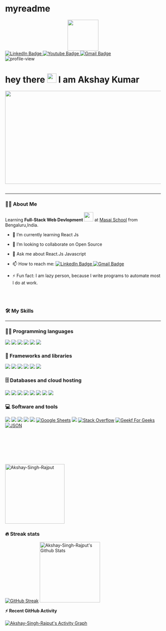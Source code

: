 # myreadme

<div id="header" align="center">
  <img src="https://media.giphy.com/media/M9gbBd9nbDrOTu1Mqx/giphy.gif" width="100"/>
</div>


<div id="badges">
  <a href="https://www.linkedin.com/in/akshay-kumar046203/">
    <img src="https://img.shields.io/badge/LinkedIn-blue?style=for-the-badge&logo=linkedin&logoColor=white" alt="LinkedIn Badge"/>
  </a>
  <a href="https://www.youtube.com/channel/UCGFt3ELiRja8XdrTEl0w8dA/videos">
    <img src="https://img.shields.io/badge/YouTube-red?style=for-the-badge&logo=youtube&logoColor=white" alt="Youtube Badge"/>
  </a>
  <a href="mailto: akshaysinghr98@gmail.com">
    <img src="https://img.shields.io/badge/Gmail-blue?style=for-the-badge&logo=gmail&logoColor=white" alt="Gmail Badge"/>
  </a>
</div>

<img src="https://komarev.com/ghpvc/?username=Akshay-Singh-Rajpu&style=flat-square&color=blue" alt="profile-view"/>

<h1>
  hey there
  <img src="https://media.giphy.com/media/hvRJCLFzcasrR4ia7z/giphy.gif" width="30px"/> 
  I am Akshay Kumar
</h1>

<div align="center">
  <img src="https://media.giphy.com/media/dWesBcTLavkZuG35MI/giphy.gif" width="600" height="300"/>
</div>

<br/>
<!-- Learning <b> Full-Stack Web Devlopment </b> <img src="https://media.giphy.com/media/WUlplcMpOCEmTGBtBW/giphy.gif" width="30"> at <a href="https://www.masaischool.com" target="_blank">Masai School</a> from Bengaluru,India.
 I am a hands-on learner, hence prefer learning new technologies through development. In my free time, I explore new technologies, read tech blogs and solve problems on Data Structures and Algorithms.-->
  
 ---

### :man_technologist: About Me
Learning <b> Full-Stack Web Devlopment </b> <img src="https://media.giphy.com/media/WUlplcMpOCEmTGBtBW/giphy.gif" width="30"> at <a href="https://www.masaischool.com" target="_blank">Masai School</a> from Bengaluru,India.
  
- 🌱 I’m currently learning React Js 

- 👯 I’m looking to collaborate on Open Source

- 💬 Ask me about React.Js Javascript

- 📫 How to reach me:  <a href="https://www.linkedin.com/in/akshay-kumar046203/">
    <img src="https://img.shields.io/badge/LinkedIn-blue?style=for-the-badge&logo=linkedin&logoColor=white" alt="LinkedIn Badge"/>
  </a> <a href="mailto: akshaysinghr98@gmail.com">
    <img src="https://img.shields.io/badge/Gmail-blue?style=for-the-badge&logo=gmail&logoColor=white" alt="Gmail Badge"/></a>
    
 - ⚡ Fun fact: I am lazy person, because I write programs to automate most I do at work.



<br />
<br />
  
  ### 🛠 My Skills
<hr color=silver/>
  
### 👨‍💻 Programming languages
<img src = "https://img.shields.io/badge/-HTML5-E34F26?style=flat&logo=html5&logoColor=white"> <img src = "https://img.shields.io/badge/-CSS3-1572B6?style=flat&logo=css3&logoColor=white">
<img src="https://img.shields.io/badge/-JavaScript-eed718?style=flat&logo=javascript&logoColor=ffffff">
<img src="https://img.shields.io/badge/-Node.js-3C873A?style=flat&logo=Node.js&logoColor=white">
<img src="https://img.shields.io/badge/-Progressive Web Apps-5A0FC8?style=flat">
<img src="http://img.shields.io/badge/-Bash-green?style=flat&logo=bash&logoColor=#0370BA">

  ### 🧰 Frameworks and libraries
<img src="https://img.shields.io/badge/-React-2A2D33?style=flat&logo=react&logoColor=00c8ff"> <img src="https://img.shields.io/badge/-Redux-000000?style=flat&logo=redux&logoColor=00c8ff">
<img src="https://img.shields.io/badge/-Express.js-47535D?style=flat&logo=express&logoColor=white">
<img src="https://img.shields.io/badge/-Bootstrap-563D7C?style=flat&logo=bootstrap&logoColor=white">
<img src="https://img.shields.io/badge/-Material Design-0F82C5?style=flat&logo=materialdesign&logoColor=white">
<img src="https://img.shields.io/badge/-Wordpress-2D799B?style=flat&logo=wordpress&logoColor=white">
  
  ### 🗄 Databases and cloud hosting
  <img src="https://img.shields.io/badge/-MongoDB-4DB33D?style=flat&logo=mongodb&logoColor=FFFFFF"> <img src="http://img.shields.io/badge/-AWS-F5971E?style=flat&logo=amazonwebserver&logoColor=white">
<img src="http://img.shields.io/badge/-Github-000000?style=flat&logo=github&logoColor=FFFFFF">
<img src="http://img.shields.io/badge/-Heroku-430098?style=flat&logo=heroku&logoColor=white">
<img src="http://img.shields.io/badge/-Vercel-black?style=flat&logo=vercel&logoColor=white">
<img src="http://img.shields.io/badge/-Netlify-black?style=flat&logo=netlify&logoColor=#0370BA">
<img src="https://img.shields.io/badge/-Notion-black?style=flat&logo=notion&logoColor=FFFFFF">
<img src="http://img.shields.io/badge/-Replit.it-black?style=flat&logo=replit&logoColor=#0370BA">
  
  ### 💻 Software and tools
<img src="http://img.shields.io/badge/-Ubuntu-white?style=flat&logo=ubuntu&logoColor=#0370BA"> <img src="http://img.shields.io/badge/-Git-F1502F?style=flat&logo=git&logoColor=FFFFFF">
<img src="http://img.shields.io/badge/-VS%20Code-007ACC?style=flat&logo=visual%20studio%20code&logoColor=white">
<img src="http://img.shields.io/badge/-Postman-F57141?style=flat&logo=postman&logoColor=white">
<img src="http://img.shields.io/badge/-Codepen-black?style=flat&logo=codepen&logoColor=#0370BA">
<a href="#"><img alt="Google Sheets" src="https://img.shields.io/badge/Google%20Sheets%20-%2334A853.svg?style=plastic&logo=google%20sheets&logoColor=white"></a> 
<img src="http://img.shields.io/badge/-OBS Studio-39373A?style=flat&logo=obsstudio&logoColor=#0370BA">
<a href="#"><img alt="Stack Overflow" src="https://img.shields.io/badge/-Stack%20Overflow-FE7A16?style=plastic&logo=stack-overflow&logoColor=white"></a>
<a href="#"><img alt="Geekf For Geeks" src="https://img.shields.io/badge/geeksforgeeks-%230F9D58.svg?style=plastic&logo=geeksforgeeks&logoColor=white"></a>
<a href="#"><img alt="JSON" img src="https://img.shields.io/badge/json-%23000000.svg?style=plastic&logo=json&logoColor=white"></a>
 

<!-- <img src="http://img.shields.io/badge/-Google%20Cloud%20Platform-4285F4?style=flat&logo=google%20cloud&logoColor=white"> -->
<!-- <img src="https://img.shields.io/badge/-Firebase-FFA611?style=flat&logo=firebase&logoColor=FFFFFF"> -->
<!-- <img src="https://img.shields.io/badge/-MySQL-F29111?style=flat&logo=mysql&logoColor=FFFFFF"> -->
<!-- <img src="https://img.shields.io/badge/-GraphQL-e535ab?style=flat&logo=graphql&logoColor=FFFFFF"> -->
<!-- <img src="https://img.shields.io/badge/-Sass-cc6699?style=flat&logo=sass&logoColor=ffffff"> -->


<br />
<br />
<!-- <div>
  <img src="https://github.com/devicons/devicon/blob/master/icons/react/react-original-wordmark.svg" title="React" alt="React" width="40" height="40"/>&nbsp;
  
</div>
 -->
<br />
<br />
<br />
<br />

<!-- [![Top Langs](https://github-readme-stats.vercel.app/api/top-langs/?username=Akshay-Singh-Rajput&layout=compact&theme=vision-friendly-dark)](https://github.com/Akshay-Singh-Rajput/github-readme-stats) -->
<img src="https://github-readme-stats.vercel.app/api/top-langs?username=Akshay-Singh-Rajput&langs_count=10&show_icons=true&locale=en&layout=compact&theme=vision-friendly-dark" alt="Akshay-Singh-Rajput" height="192px"/>

### 🔥 Streak stats
[![GitHub Streak](http://github-readme-streak-stats.herokuapp.com?user=Akshay-Singh-Rajput&theme=vision-friendly-dark)](https://git.io/streak-stats)
<a href="https://github.com/Akshay-Singh-Rajput/github-readme-stats"><img alt="Akshay-Singh-Rajput's Github Stats" src="https://github-readme-stats.vercel.app/api?username=Akshay-Singh-Rajput&show_icons=true&count_private=true&theme=vision-friendly-dark" height="195px"/></a>

  <summary><b>⚡ Recent GitHub Activity</b></summary>
  <br/>
   <a href="https://github.com/Akshay-Singh-Rajput"><img alt="Akshay-Singh-Rajput's Activity Graph" src="https://activity-graph.herokuapp.com/graph?username=Akshay-Singh-Rajput&custom_title=Akshay-Singh-Rajput's%20Contribution%20Graph&theme=react-dark" /></a>
  <br/>
